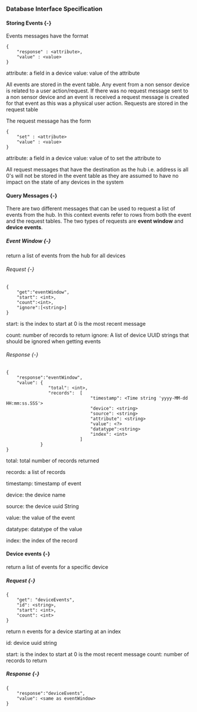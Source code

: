 ### Database Interface Specification

#### Storing Events {-}

Events messages have the format

```
{ 
    "response" : <attribute>, 
    "value" : <value>
}
```

attribute: a field in a device
value: value of the attribute

All events are stored in the event table. Any event from a non sensor device is related to a user
action/request. If there was no request message sent to a non sensor device and an event is received
a request message is created for that event as this was a physical user action. Requests are stored
in the request table

The request message has the form

```
{
    "set" : <attribute>
    "value" : <value> 
}
```

attribute: a field in a device
value: value of to set the attribute to

All request messages that have the destination as the hub i.e. address is all 0's will not be 
stored in the event table as they are assumed to have no impact on the state of any devices in 
the system

#### Query Messages {-}

There are two different messages that can be used to request a list of events from the hub. In this
context events refer to rows from both the event and the request tables. The two types of requests
are **event window** and **device events**.

##### Event Window {-}

return a list of events from the hub for all devices

###### Request {-}

```
{
    "get":"eventWindow", 
    "start": <int>, 
    "count":<int>,
    "ignore":[<string>]
}
```


start: is the index to start at 0 is the most recent message 

count: number of records to return
ignore: A list of device UUID strings that should be ignored when getting events

###### Response {-}

``` 
{
    "response":"eventWindow", 
    "value": {
                "total": <int>,
                "records":  [
                                "timestamp": <Time string 'yyyy-MM-dd HH:mm:ss.SSS'>
                                "device": <string>
                                "source": <string>
                                "attribute": <string>
                                "value": <?>
                                "datatype":<string>
                                "index": <int>
                            ]
             }
}
```

total: total number of records returned 

records: a list of records

timestamp: timestamp of event

device: the device name

source: the device uuid String

value: the value of the event

datatype: datatype of the value

index: the index of the record

#### Device events {-}

return a list of events for a specific device

##### Request {-}

```
{
    "get": "deviceEvents",
    "id": <string>, 
    "start": <int>, 
    "count": <int>
}
```

return n events for a device starting at an index

id: device uuid string

start: is the index to start at 0 is the most recent message 
count: number of records to return


##### Response {-}

``` 
{
    "response":"deviceEvents", 
    "value": <same as eventWindow>
}
```

